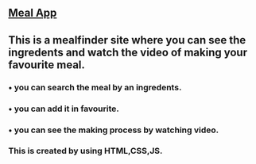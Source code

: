 ## [Meal App](https://urmimahapatra.github.io/mealapp.github.io/)
## This is a mealfinder site where you can see the ingredents and watch the video of making your favourite meal.
   ### • you can search the meal by an ingredents.
   ### • you can add it in favourite.
   ### • you can see the making process by watching video.
### This is created by using HTML,CSS,JS.

